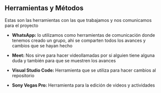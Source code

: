 ## Herramientas y Métodos

Estas son las herramientas con las que trabajamos y nos comunicamos para el proyecto

- **WhatsApp:** lo utilizamos como herramientas de comunicación donde tenemos creado un grupo, ahi se comparten todos los avances y cambios que se hayan hecho

- **Meet:** Nos sirve para hacer videollamadas por si alguien tiene alguna duda y también para que se muestren los avances

- **Visual Studio Code:** Herramienta que se utiliza para hacer cambios al repositorio 

- **Sony Vegas Pro:** Herramienta para la edición de videos y actividades 